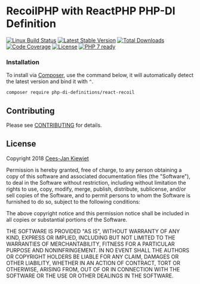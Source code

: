 # RecoilPHP with ReactPHP PHP-DI Definition

[![Linux Build Status](https://travis-ci.com/PHP-DI-Definitions/reactphp-recoilphp.png)](https://travis-ci.com/PHP-DI-Definitions/reactphp-recoilphp)
[![Latest Stable Version](https://poser.pugx.org/PHP-DI-Definitions/react-recoil/v/stable.png)](https://packagist.org/packages/PHP-DI-Definitions/react-recoil)
[![Total Downloads](https://poser.pugx.org/PHP-DI-Definitions/react-recoil/downloads.png)](https://packagist.org/packages/PHP-DI-Definitions/react-recoil)
[![Code Coverage](https://scrutinizer-ci.com/g/PHP-DI-Definitions/reactphp-recoilphp/badges/coverage.png?b=master)](https://scrutinizer-ci.com/g/PHP-DI-Definitions/reactphp-recoilphp/?branch=master)
[![License](https://poser.pugx.org/PHP-DI-Definitions/react-recoil/license.png)](https://packagist.org/packages/PHP-DI-Definitions/react-recoil)
[![PHP 7 ready](http://php7ready.timesplinter.ch/PHP-DI-Definitions/react-recoil/badge.svg)](https://travis-ci.com/PHP-DI-Definitions/reactphp-recoilphp)

### Installation ###

To install via [Composer](http://getcomposer.org/), use the command below, it will automatically detect the latest version and bind it with `^`.

```
composer require php-di-definitions/react-recoil 
```

## Contributing ##

Please see [CONTRIBUTING](CONTRIBUTING.md) for details.

## License ##

Copyright 2018 [Cees-Jan Kiewiet](http://PHP-DI-Definitions.net/)

Permission is hereby granted, free of charge, to any person
obtaining a copy of this software and associated documentation
files (the "Software"), to deal in the Software without
restriction, including without limitation the rights to use,
copy, modify, merge, publish, distribute, sublicense, and/or sell
copies of the Software, and to permit persons to whom the
Software is furnished to do so, subject to the following
conditions:

The above copyright notice and this permission notice shall be
included in all copies or substantial portions of the Software.

THE SOFTWARE IS PROVIDED "AS IS", WITHOUT WARRANTY OF ANY KIND,
EXPRESS OR IMPLIED, INCLUDING BUT NOT LIMITED TO THE WARRANTIES
OF MERCHANTABILITY, FITNESS FOR A PARTICULAR PURPOSE AND
NONINFRINGEMENT. IN NO EVENT SHALL THE AUTHORS OR COPYRIGHT
HOLDERS BE LIABLE FOR ANY CLAIM, DAMAGES OR OTHER LIABILITY,
WHETHER IN AN ACTION OF CONTRACT, TORT OR OTHERWISE, ARISING
FROM, OUT OF OR IN CONNECTION WITH THE SOFTWARE OR THE USE OR
OTHER DEALINGS IN THE SOFTWARE.
